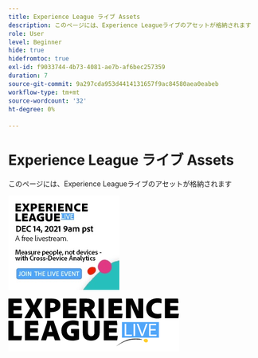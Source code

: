 ```yaml
---
title: Experience League ライブ Assets
description: このページには、Experience Leagueライブのアセットが格納されます
role: User
level: Beginner
hide: true
hidefromtoc: true
exl-id: f9033744-4b73-4081-ae7b-af6bec257359
duration: 7
source-git-commit: 9a297cda953d4414131657f9ac84580aea0eabeb
workflow-type: tm+mt
source-wordcount: '32'
ht-degree: 0%

---
```


# Experience League ライブ Assets

このページには、Experience Leagueライブのアセットが格納されます

![ エピソード 6 サイドバーの画像 ](assets/exl-live-ep6-sidebar.jpg)

![Experience Leagueのライブ ロゴ ](assets/exl-live-logo.png)
